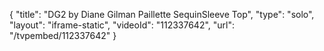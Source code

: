 {
    "title": "DG2 by Diane Gilman Paillette SequinSleeve Top",
    "type": "solo",
    "layout": "iframe-static",
    "videoId": "112337642",
    "url": "\/tvpembed\/112337642"
}